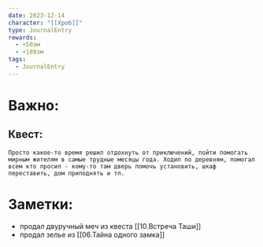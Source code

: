 ```yaml
---
date: 2023-12-14
character: "[[Хроб]]"
type: JournalEntry
rewards:
  - +50зм
  - +189зм
tags:
  - JournalEntry
---
```

# Важно:

## Квест:
```
Просто какое-то время решил отдохнуть от приключений, пойти помогать мирным жителям в самые трудные месяцы года. Ходил по деревням, помогал всем кто просил - кому-то там дверь помочь установить, шкаф переставить, дом приподнять и тп.
```

# Заметки:
- продал двуручный меч из квеста [[10.Встреча Таши]]
- продал зелье из [[06.Тайна одного замка]]